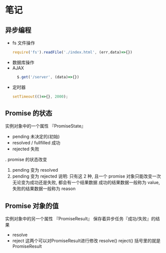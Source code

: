 # 笔记

## 异步编程
* fs 文件操作
    ```js
    require('fs').readFile('./index.html', (err,data)=>{})
    ```
* 数据库操作
* AJAX 
  ```js
    $.get('/server', (data)=>{})
  ```
* 定时器 
  ```js
  setTimeout(()=>{}, 2000);
  ```

## Promise 的状态
实例对象中的一个属性 『PromiseState』
* pending  未决定的(初始)
* resolved / fullfilled  成功
* rejected  失败

. promise 的状态改变
1. pending 变为 resolved
2. pending 变为 rejected
说明: 只有这 2 种, 且一个 promise 对象只能改变一次
 无论变为成功还是失败, 都会有一个结果数据
 成功的结果数据一般称为 value, 失败的结果数据一般称为 reason

## Promise 对象的值
实例对象中的另一个属性 『PromiseResult』
保存着异步任务『成功/失败』的结果
* resolve
* reject 
这两个可以对PromiseResult进行修改
resolve()
reject()
括号里的就是PromiseResult